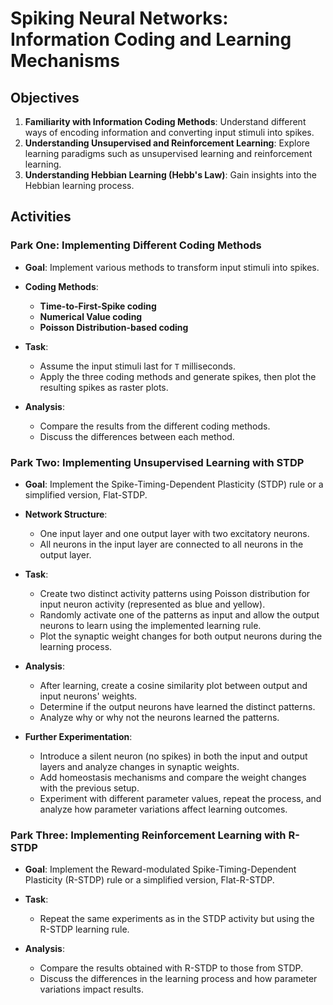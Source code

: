 # Spiking Neural Networks: Information Coding and Learning Mechanisms

## Objectives
1. **Familiarity with Information Coding Methods**: Understand different ways of encoding information and converting input stimuli into spikes.
2. **Understanding Unsupervised and Reinforcement Learning**: Explore learning paradigms such as unsupervised learning and reinforcement learning.
3. **Understanding Hebbian Learning (Hebb's Law)**: Gain insights into the Hebbian learning process.

## Activities

### Park One: Implementing Different Coding Methods

- **Goal**: Implement various methods to transform input stimuli into spikes.

- **Coding Methods**:
  - **Time-to-First-Spike coding**
  - **Numerical Value coding**
  - **Poisson Distribution-based coding**

- **Task**: 
  - Assume the input stimuli last for `T` milliseconds. 
  - Apply the three coding methods and generate spikes, then plot the resulting spikes as raster plots.
  
- **Analysis**: 
  - Compare the results from the different coding methods.
  - Discuss the differences between each method.

### Park Two: Implementing Unsupervised Learning with STDP

- **Goal**: Implement the Spike-Timing-Dependent Plasticity (STDP) rule or a simplified version, Flat-STDP.

- **Network Structure**:
  - One input layer and one output layer with two excitatory neurons.
  - All neurons in the input layer are connected to all neurons in the output layer.

- **Task**:
  - Create two distinct activity patterns using Poisson distribution for input neuron activity (represented as blue and yellow).
  - Randomly activate one of the patterns as input and allow the output neurons to learn using the implemented learning rule.
  - Plot the synaptic weight changes for both output neurons during the learning process.

- **Analysis**:
  - After learning, create a cosine similarity plot between output and input neurons' weights.
  - Determine if the output neurons have learned the distinct patterns.
  - Analyze why or why not the neurons learned the patterns.

- **Further Experimentation**:
  - Introduce a silent neuron (no spikes) in both the input and output layers and analyze changes in synaptic weights.
  - Add homeostasis mechanisms and compare the weight changes with the previous setup.
  - Experiment with different parameter values, repeat the process, and analyze how parameter variations affect learning outcomes.

### Park Three: Implementing Reinforcement Learning with R-STDP

- **Goal**: Implement the Reward-modulated Spike-Timing-Dependent Plasticity (R-STDP) rule or a simplified version, Flat-R-STDP.

- **Task**:
  - Repeat the same experiments as in the STDP activity but using the R-STDP learning rule.

- **Analysis**:
  - Compare the results obtained with R-STDP to those from STDP.
  - Discuss the differences in the learning process and how parameter variations impact results.
